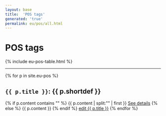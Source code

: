 ```yaml
---
layout: base
title:  'POS tags'
generated: 'true'
permalink: eu/pos/all.html
---
```


# POS tags

{% include eu-pos-table.html %}

----------

{% for p in site.eu-pos %}
<a id="al-eu-pos/{{ p.title }}" class="al-dest"/>
<h2><code>{{ p.title }}</code>: {{ p.shortdef }}</h2>
{% if p.content contains "<!--details-->" %}    
{{ p.content | split:"<!--details-->" | first }}
<a href="{{ p.title }}" class="al-doc">See details</a>
{% else %}
{{ p.content }}
{% endif %}
<a href="{{ site.git_edit }}/{% if p.collection %}{{ p.relative_path }}{% else %}{{ p.path }}{% endif %}" target="#">edit {{ p.title }}</a>
{% endfor %}
